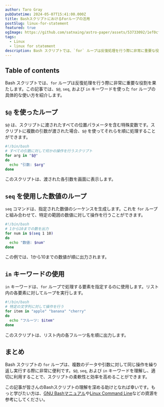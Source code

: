 ```yaml
---
author: Taro Gray
pubDatetime: 2024-05-07T15:41:00.000Z
title: BashスクリプトにおけるForループの活用
postSlug: linux-for-statement
featured: true
ogImage: https://github.com/satnaing/astro-paper/assets/53733092/1ef0cf03-8137-4d67-ac81-84a032119e3a
tags:
  - Linux
  - linux for statement
description: Bash スクリプトでは、`for` ループは反復処理を行う際に非常に重要な役割を果たします。この記事では、`$@`, `seq`, および `in` キーワードを使った `for` ループの具体的な使い方を紹介します。
---
```


## Table of contents

Bash スクリプトでは、`for` ループは反復処理を行う際に非常に重要な役割を果たします。この記事では、`$@`, `seq`, および `in` キーワードを使った `for` ループの具体的な使い方を紹介します。

## `$@` を使ったループ

`$@` は、スクリプトに渡されたすべての位置パラメータを含む特殊変数です。スクリプトに複数の引数が渡された場合、`$@` を使ってそれらを順に処理することができます。

```bash
#!/bin/bash
# すべての引数に対して何かの操作を行うスクリプト
for arg in "$@"
do
  echo "引数: $arg"
done
```

このスクリプトは、渡された各引数を画面に表示します。

## `seq` を使用した数値のループ

`seq` コマンドは、指定された数値のシーケンスを生成します。これを `for` ループと組み合わせて、特定の範囲の数値に対して操作を行うことができます。

```bash
#!/bin/bash
# 1から10までの数を出力
for num in $(seq 1 10)
do
  echo "数値: $num"
done
```

この例では、1から10までの数値が順に出力されます。

## `in` キーワードの使用

`in` キーワードは、`for` ループで処理する要素を指定するのに使用します。リスト内の各要素に対してループを実行します。

```bash
#!/bin/bash
# 特定の文字列に対して操作を行う
for item in "apple" "banana" "cherry"
do
  echo "フルーツ: $item"
done
```

このスクリプトは、リスト内の各フルーツ名を順に出力します。

## まとめ

Bash スクリプトの `for` ループは、複数のデータや引数に対して同じ操作を繰り返し実行する際に非常に便利です。`$@`, `seq`, および `in` キーワードを理解し、適切に利用することで、スクリプトの柔軟性と効率を高めることができます。

この記事が皆さんのBashスクリプトの理解を深める助けとなれば幸いです。もっと学びたい方は、[GNU Bashマニュアル](https://www.gnu.org/software/bash/manual/bash.html)や[Linux Command Line](https://www.linuxcommand.org/)などの資源を参考にしてください。
